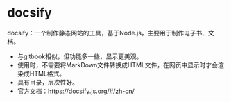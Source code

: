# docsify

docsify：一个制作静态网站的工具，基于Node.js，主要用于制作电子书、文档。

- 与gitbook相似，但功能多一些，显示更美观。
- 使用时，不需要将MarkDown文件转换成HTML文件，在网页中显示时才会渲染成HTML格式。
- 具有目录，层次性好。
- 官方文档：<https://docsify.js.org/#/zh-cn/>

